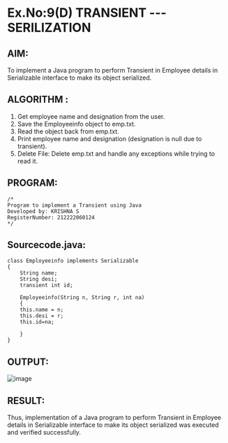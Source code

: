 # Ex.No:9(D) TRANSIENT ---SERILIZATION

## AIM:
 To implement a Java program to perform Transient in Employee details in Serializable interface to make its object serialized.

## ALGORITHM :
1.	Get employee name and designation from the user.
2.	Save the Employeeinfo object to emp.txt.
3.	Read the object back from emp.txt.
4.	Print employee name and designation (designation is null due to transient).
5.	Delete File: Delete emp.txt and handle any exceptions while trying to read it.




## PROGRAM:
 ```
/*
Program to implement a Transient using Java
Developed by: KRISHNA S
RegisterNumber: 212222060124
*/
```

## Sourcecode.java:

```
class Employeeinfo implements Serializable
{
    String name;
    String desi;
    transient int id;
   
    Employeeinfo(String n, String r, int na)
    {
    this.name = n;
    this.desi = r;
    this.id=na;
   
    }
}
```

## OUTPUT:

![image](https://github.com/user-attachments/assets/faf0d5f6-9998-4d44-b586-b3c706536431)


## RESULT:
Thus, implementation of a Java program to perform Transient in Employee details in Serializable interface to make its object serialized was executed and verified successfully.

